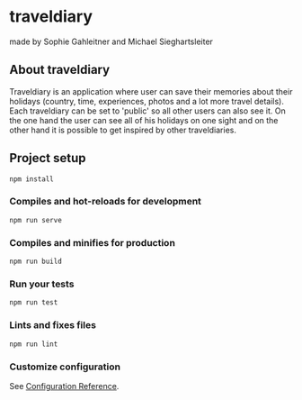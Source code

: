 # traveldiary
made by Sophie Gahleitner and Michael Sieghartsleiter

## About traveldiary
Traveldiary is an application where user can save their memories about their holidays (country, time, experiences, photos and a lot more travel details). Each traveldiary can be set to 'public' so all other users can also see it. On the one hand the user can see all of his holidays on one sight and on the other hand it is possible to get inspired by other traveldiaries.

## Project setup
```
npm install
```

### Compiles and hot-reloads for development
```
npm run serve
```

### Compiles and minifies for production
```
npm run build
```

### Run your tests
```
npm run test
```

### Lints and fixes files
```
npm run lint
```

### Customize configuration
See [Configuration Reference](https://cli.vuejs.org/config/).
